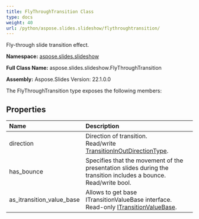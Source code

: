```yaml
---
title: FlyThroughTransition Class
type: docs
weight: 40
url: /python/aspose.slides.slideshow/flythroughtransition/
---
```


Fly-through slide transition effect.

**Namespace:** [aspose.slides.slideshow](/python/aspose.slides.slideshow/)

**Full Class Name:** aspose.slides.slideshow.FlyThroughTransition

**Assembly:**  Aspose.Slides Version: 22.1.0.0

The FlyThroughTransition type exposes the following members:
## **Properties**
|**Name**|**Description**|
| :- | :- |
|direction|Direction of transition.<br/>            Read/write [TransitionInOutDirectionType](/python/aspose.slides.slideshow/transitioninoutdirectiontype/).|
|has_bounce|Specifies that the movement of the presentation slides during the transition includes a bounce.<br/>            Read/write bool.|
|as_itransition_value_base|Allows to get base ITransitionValueBase interface.<br/>            Read-only [ITransitionValueBase](/python/aspose.slides.slideshow/itransitionvaluebase/).|
